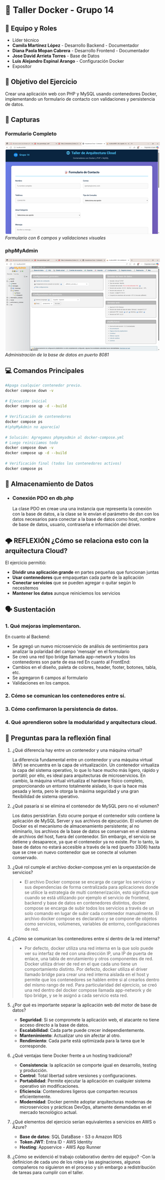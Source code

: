 # 🐳 Taller Docker - Grupo 14

## 👥 Equipo y Roles
- Líder técnico
- **Camila Martínez López** - Desarrollo Backend - Documentador
- **Diana Paola Mopan Cabrera** - Desarrollo Frontend - Documentador
- **Jose David Arrieta Torres** - Base de Datos
- **Luis Alejandro Espinal Arango** - Configuración Docker
- Expositor

## 🎯 Objetivo del Ejercicio
Crear una aplicación web con PHP y MySQL usando contenedores Docker, implementando un formulario de contacto con validaciones y persistencia de datos.

## 📸 Capturas

### Formulario Completo
![Formulario](images/formulario.png)
*Formulario con 6 campos y validaciones visuales*

### phpMyAdmin
![phpMyAdmin](images/phpmyadmin.png)
*Administración de la base de datos en puerto 8081*

## 💻 Comandos Principales

```bash
#Apaga cualquier contenedor previo.
docker compose down -v

# Ejecución inicial
docker compose up -d --build

# Verificación de contenedores 
docker compose ps
#(phpMyAdmin no aparecía)

# Solución: Agregamos phpmyadmin al docker-compose.yml
# Luego reiniciamos todo
docker compose down -v
docker compose up -d --build

# Verificación final (todos los contenedores activos)
docker compose ps
```

## 💾 Almacenamiento de Datos
- ### Conexión PDO en db.php
    La clase PDO en creae una una instancia que representa la conexión con la base de datos, a la clase se le envían el parámetro de dsn con los datos necesarios para conectar a la base de datos como host, nombre de base de datos, usuario, contraseña e información del driver.

## 🌩️ REFLEXIÓN ¿Cómo se relaciona esto con la arquitectura Cloud?
El ejercicio permitió:
- **Dividir una aplicación grande** en partes pequeñas que funcionan juntas
- **Usar contenedores** que empaquetan cada parte de la aplicación  
- **Conectar servicios** que se pueden agregar o quitar según lo necesitemos
- **Mantener los datos** aunque reiniciemos los servicios

## 🗣️ Sustentación
### 1. Qué mejoras implementaron.
En cuanto al Backend:
   - Se agregó un nuevo microservicio de análisis de sentimientos para analizar la polaridad del campo 'mensaje' en el formulario
   - Se creó una red tipo bridge llamada app-network y todos los contenedores son parte de esa red
En cuanto al FrontEnd:
   - Cambios en el diseño, paleta de colores, header, footer, botones, tabla, etc.
   - Se agregaron 6 campos al formulario
   - Validaciones en los campos.

    
### 2. Cómo se comunican los contenedores entre sí.
    
### 3. Cómo confirmaron la persistencia de datos.
### 4. Qué aprendieron sobre la modularidad y arquitectura cloud.


## 🤔 Preguntas para la reflexión final
1. ¿Qué diferencia hay entre un contenedor y una máquina virtual?
   
    La diferencia fundamental entre un contenedor y una máquina virtual (MV) se encuentra en la capa de virtualización. Un contenedor virtualiza la capa del sistema operativo, lo que lo hace mucho más ligero,         rápido y portátil; por ello, es ideal para arquitecturas de microservicios. En cambio, la máquina virtual virtualiza el hardware físico completo, proporcionando un entorno totalmente aislado, lo que la hace       más pesada y lenta, pero le otorga la máxima seguridad y una gran flexibilidad de sistema operativo.

2. ¿Qué pasaría si se elimina el contenedor de MySQL pero no el volumen?
   
    Los datos persistirían. Esto ocurre porque el contenedor solo contiene la aplicación de MySQL Server y sus archivos de ejecución. El volumen de Docker es el mecanismo de almacenamiento persistente; al no          eliminarlo, los archivos de la base de datos se conservan en el sistema de archivos del host, fuera del contenedor.
    Sin embargo, el servicio se detiene y desaparece, ya que el contenedor ya no existe. Por lo tanto, la base de datos no estará accesible a través de la red (puerto 3306) hasta que se cree un nuevo contenedor       que se conecte al volumen conservado.
   
3. ¿Qué rol cumple el archivo docker-compose.yml en la orquestación de
servicios?
 > - El archivo Docker compose se encarga de cargar los servicios y sus dependencias de forma centralizada para aplicaciones donde se utilice la estrategia de multi contenerización, esto significa  que cuando se está utilizando por ejemplo el servicio de frontend, backend y base de datos en contenedores distintos, docker compose se encarga de subir todos los servicios a través de un solo comando en lugar de subir cada contenedor manualmente.  El archivo docker compose es declarativo y se compone de objetos como servicios, volúmenes, variables de entorno, configuraciones de red. 

4. ¿Cómo se comunican los contenedores entre sí dentro de la red interna?

 > -   Por defecto, docker utiliza una red interna en la que solo puede ver su interfaz de red con una dirección IP, una IP de puerta de enlace, una tabla de enrutamiento y otros componentes de red. 
Docker utiliza driver de red en el que cada uno tiene un comportamiento distinto. 
Por defecto, docker utiliza el driver llamado bridge para crear una red interna aislada en el host y permite que los contenedores se hablen entre si al crearlos dentro del mismo rango de red. 
Para particularidad del ejercicio, se creó una red dentro del docker compose llamada app-network y de tipo bridge, y se le asignó a cada servicio esta red.


5. ¿Por qué es importante separar la aplicación web del motor de base de
datos?
    - **Seguridad**: Si se compromete la aplicación web, el atacante no tiene acceso directo a la base de datos.
    - **Escalabilidad**: Cada parte puede crecer independientemente.
    - **Mantenimiento**: Actualizar uno sin afectar al otro.
    - **Rendimiento**: Cada parte está optimizada para la tarea que le corresponde.
      
6. ¿Qué ventajas tiene Docker frente a un hosting tradicional?
    - **Consistencia**: la aplicación se comporte igual en desarrollo, testing y producción.
    - **Control**: Total libertad sobre versiones y configuraciones.
    - **Portabilidad**: Permite ejecutar la aplicación en cualquier sistema operativo sin modificaciones.
    - **Eficiencia**: Contenedores ligeros que comparten recursos eficientemente.
    - **Modernidad**: Docker permite adoptar arquitecturas modernas de microservicios y prácticas DevOps, altamente demandadas en el mercado tecnológico actual.
      
7. ¿Qué elementos del ejercicio serían equivalentes a servicios en AWS o
Azure?
    - **Base de datos**: SQL DataBase - S3  o Amazon RDS
    - **Token JWT**: Entra ID - AWS Identity
    - **Hosting**: Appservice - AWS App Runner
    
8. ¿Cómo se evidenció el trabajo colaborativo dentro del equipo?
    -Con la definicion de cada uno de los roles y las asginaciones, algunos compañeros no siguieron en el proceso y sin embargo a redistribución de tareas para cumplir con el taller.

